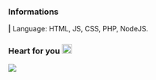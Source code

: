 ### Informations
**|** Language: HTML, JS, CSS, PHP, NodeJS.
### Heart for you <a href="https://allmylinks.com/newly" target="_blank"><img src="https://github.com/newlynameds/newlynameds/blob/master/usedRM/Hi.gif?raw=true" width="20px"></a>
<a href="https://allmylinks.com/newly" target="_blank"><img src="https://discord.c99.nl/widget/theme-2/637228770541043733.png"></a>
